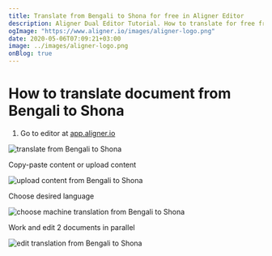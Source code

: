 ```yaml
---
title: Translate from Bengali to Shona for free in Aligner Editor
description: Aligner Dual Editor Tutorial. How to translate for free from Bengali to Shona. Aligner is multilingual document management platform. 
ogImage: "https://www.aligner.io/images/aligner-logo.png"
date: 2020-05-06T07:09:21+03:00
image: ../images/aligner-logo.png
onBlog: true
---
```


# How to translate document from Bengali to Shona

1. Go to editor at [app.aligner.io](https://app.aligner.io "Aligner App web page")

![translate from Bengali to Shona](../aligner-blank-editor.png "translate from Bengali to Shona")

Copy-paste content or upload content

![upload content from Bengali to Shona](../aligner-uploaded-document.png "upload content from Bengali to Shona")

Choose desired language

![choose machine translation from Bengali to Shona](../aligner-language-dropdown.png "choose machine translation from Bengali to Shona")

Work and edit 2 documents in parallel

![edit translation from Bengali to Shona](../aligner-double-sitded-editor.png "edit translation from Bengali to Shona")

